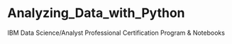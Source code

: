 # Analyzing_Data_with_Python
IBM Data Science/Analyst Professional Certification Program &amp; Notebooks
